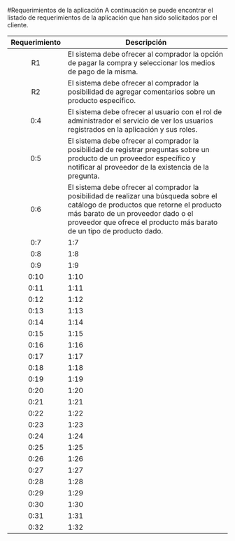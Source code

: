 #Requerimientos de la aplicación
A continuación se puede encontrar el listado de requerimientos de la aplicación que han sido solicitados por el cliente.

| Requerimiento | Descripción |
| :-----------: | ----------- |
| R1 | El sistema debe ofrecer al comprador la opción de pagar la compra y seleccionar los medios de pago de la misma. |
| R2 | El sistema debe ofrecer al comprador la posibilidad de agregar comentarios sobre un producto específico. |
| 0:4 | El sistema debe ofrecer al usuario con el rol de administrador el servicio de ver los usuarios registrados en la aplicación y sus roles. |
| 0:5 | El sistema debe ofrecer al comprador la posibilidad de registrar preguntas sobre un producto de un proveedor específico y notificar al proveedor de la existencia de la pregunta. |
| 0:6 | El sistema debe ofrecer al comprador la posibilidad de realizar una búsqueda sobre el catálogo de productos que retorne el producto más barato de un proveedor dado o el proveedor que ofrece el producto más barato de un tipo de producto dado. |
| 0:7 | 1:7 |
| 0:8 | 1:8 |
| 0:9 | 1:9 |
| 0:10 | 1:10 |
| 0:11 | 1:11 |
| 0:12 | 1:12 |
| 0:13 | 1:13 |
| 0:14 | 1:14 |
| 0:15 | 1:15 |
| 0:16 | 1:16 |
| 0:17 | 1:17 |
| 0:18 | 1:18 |
| 0:19 | 1:19 |
| 0:20 | 1:20 |
| 0:21 | 1:21 |
| 0:22 | 1:22 |
| 0:23 | 1:23 |
| 0:24 | 1:24 |
| 0:25 | 1:25 |
| 0:26 | 1:26 |
| 0:27 | 1:27 |
| 0:28 | 1:28 |
| 0:29 | 1:29 |
| 0:30 | 1:30 |
| 0:31 | 1:31 |
| 0:32 | 1:32 |
